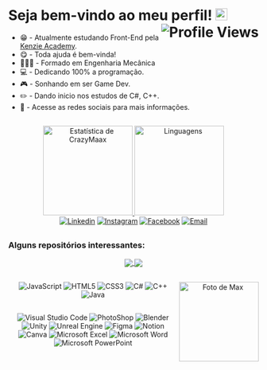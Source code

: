 # Seja bem-vindo ao meu perfil! <img src="https://emoji.gg/assets/emoji/4708_Pikachu_Hello.gif" width="24" /> <img align="right" src="https://komarev.com/ghpvc/?username=crazymaax&color=AE82CE&label=Visitas+ao+perfil" alt="Profile Views">

<div>
    <ul>
    <li>😁 - Atualmente estudando Front-End pela <a href="https://kenzie.com.br
        " target="_blank">Kenzie Academy</a>.</li>
        <li>😋 - Toda ajuda é bem-vinda!</li>
        <li>👨🏻‍🎓 - Formado em Engenharia Mecânica</li>
        <li>💻 - Dedicando 100% a programação.</li>
        <li> 🎮 - Sonhando em ser Game Dev.</li>
        <li> ✏️ - Dando inicio nos estudos de C#, C++.</li>
        <li> 📢 - Acesse as redes sociais para mais informações.</li>
    </ul>
</div>

##

<div align="center">
  <a href="https://github.com/crazymaax">
    <img height="180em"
      src="https://github-readme-stats.vercel.app/api?username=crazymaax&custom_title=Histórico de CrazyMaax&show_icons=true&theme=material-palenight&include_all_commits=true&count_private=true" alt="Estatística de CrazyMaax"/>
    <img height="180em"
      src="https://github-readme-stats.vercel.app/api/top-langs/?username=crazymaax&custom_title=Linguagens&layout=compact&langs_count=7&theme=material-palenight" alt="Linguagens"/>
</div>
<div align="center">
    <a href="https://www.linkedin.com/in/maxmilan/" target="_blank"><img
        src="https://img.shields.io/badge/LinkedIn-0077B5?style=for-the-badge&logo=linkedin&logoColor=white"
        target="_blank" alt="Linkedin"></a>
    <a href="https://www.instagram.com/crazy_maax/" target="_blank"><img
        src="https://img.shields.io/badge/Instagram-E4405F?style=for-the-badge&logo=instagram&logoColor=white"
        target="_blank" alt="Instagram"></a>
    <a href="https://www.facebook.com/maax.miilan" target="_blank"><img
        src="https://img.shields.io/badge/Facebook-1877F2?style=for-the-badge&logo=facebook&logoColor=white"
        target="_blank" alt="Facebook"></a>
    <a href="mailto:maxmilan10@hotmail.com" target="_blank"><img
        src="https://img.shields.io/badge/Microsoft_Outlook-0078D4?style=for-the-badge&logo=microsoft-outlook&logoColor=white"
        target="_blank" alt="Email"></a>
</div>
  
##

<div align="center">
<h3 align="left">Alguns repositórios interessantes:</h3>
<a href="https://github.com/crazymaax/Anotacoes-Dev">
  <img align="center"
    src="https://github-readme-stats.vercel.app/api/pin/?username=crazymaax&repo=Anotacoes-Dev&theme=material-palenight" />
</a>
<a href="https://github.com/crazymaax/Cara-ou-Coroa">
  <img align="center"
    src="https://github-readme-stats.vercel.app/api/pin/?username=crazymaax&repo=Cara-ou-Coroa&theme=material-palenight" />
</a>
</div>

## 

<div align="center">
  <img align="right" height="160px" src="https://i.ibb.co/6mtkwq4/Gif-1.gif" alt="Foto de Max">
  <img src="https://img.shields.io/badge/JavaScript-323330?style=for-the-badge&logo=javascript&logoColor=F7DF1E" alt="JavaScript">
  <img src="https://img.shields.io/badge/HTML5-E34F26?style=for-the-badge&logo=html5&logoColor=white" alt="HTML5">
  <img src="https://img.shields.io/badge/CSS3-1572B6?style=for-the-badge&logo=css3&logoColor=white" alt="CSS3">
  <img src="https://img.shields.io/badge/C%23-239120?style=for-the-badge&logo=c-sharp&logoColor=white" alt="C#">
  <img src="https://img.shields.io/badge/C%2B%2B-00599C?style=for-the-badge&logo=c%2B%2B&logoColor=white" alt="C++">
  <img src="https://img.shields.io/badge/Java-ED8B00?style=for-the-badge&logo=java&logoColor=white" alt="Java">
</div>

##

<div align="center">
  <img src="https://img.shields.io/badge/Visual_Studio_Code-0078D4?style=for-the-badge&logo=visual%20studio%20code&logoColor=white" alt="Visual Studio Code">
  <img src="https://img.shields.io/badge/Adobe%20Photoshop-31A8FF?style=for-the-badge&logo=Adobe%20Photoshop&logoColor=black" alt="PhotoShop">
  <img src="https://img.shields.io/badge/blender-%23F5792A.svg?style=for-the-badge&logo=blender&logoColor=white" alt="Blender">
  <img src="https://img.shields.io/badge/Unity-100000?style=for-the-badge&logo=unity&logoColor=white" alt="Unity">
  <img src="https://img.shields.io/badge/-Unreal%20Engine-313131?style=for-the-badge&logo=unreal-engine&logoColor=white" alt="Unreal Engine">
  <img src="https://img.shields.io/badge/Figma-F24E1E?style=for-the-badge&logo=figma&logoColor=white" alt="Figma">
  <img src="https://img.shields.io/badge/Notion-000000?style=for-the-badge&logo=notion&logoColor=white" alt="Notion">
  <img src="https://img.shields.io/badge/Canva-%2300C4CC.svg?&style=for-the-badge&logo=Canva&logoColor=white" alt="Canva">
  <img src="https://img.shields.io/badge/Microsoft_Excel-217346?style=for-the-badge&logo=microsoft-excel&logoColor=white" alt="Microsoft Excel">
  <img src="https://img.shields.io/badge/Microsoft_Word-2B579A?style=for-the-badge&logo=microsoft-word&logoColor=white" alt="Microsoft Word">
  <img src="https://img.shields.io/badge/Microsoft_PowerPoint-B7472A?style=for-the-badge&logo=microsoft-powerpoint&logoColor=white" alt="Microsoft PowerPoint">
</div>
